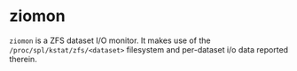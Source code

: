 # ziomon

`ziomon` is a ZFS dataset I/O monitor.  It makes use of the `/proc/spl/kstat/zfs/<dataset>` filesystem and per-dataset i/o data reported therein.


